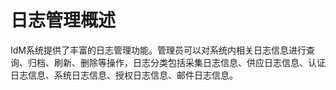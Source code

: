 # 日志管理概述

IdM系统提供了丰富的日志管理功能。管理员可以对系统内相关日志信息进行查询、归档、刷新、删除等操作，日志分类包括采集日志信息、供应日志信息、认证日志信息、系统日志信息、授权日志信息、邮件日志信息。


